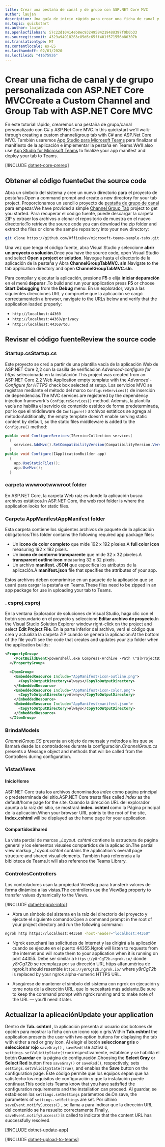```yaml
---
title: Crear una pestaña de canal y de grupo con ASP.NET Core MVC
author: laujan
description: Una guía de inicio rápido para crear una ficha de canal y de grupo personalizada con ASP.NET Core MVC.
ms.topic: quickstart
ms.author: laujan
ms.openlocfilehash: 57c22d10414eb8ec93249584219488397f0b6b33
ms.sourcegitcommit: 4329a94918263c85d6c65ff401f571556b80307b
ms.translationtype: MT
ms.contentlocale: es-ES
ms.lasthandoff: 02/01/2020
ms.locfileid: "41675926"
---
```

# <a name="create-a-custom-channel-and-group-tab-with-aspnet-core-mvc"></a><span data-ttu-id="7f139-103">Crear una ficha de canal y de grupo personalizada con ASP.NET Core MVC</span><span class="sxs-lookup"><span data-stu-id="7f139-103">Create a Custom Channel and Group Tab with ASP.NET Core MVC</span></span>

<span data-ttu-id="7f139-104">En este tutorial rápido, crearemos una pestaña de grupo/canal personalizado con C# y ASP.Net Core MVC.</span><span class="sxs-lookup"><span data-stu-id="7f139-104">In this quickstart we'll walk-through creating a custom channel/group tab with C# and ASP.Net Core MVC.</span></span> <span data-ttu-id="7f139-105">También usaremos [App Studio para Microsoft Teams](~/concepts/build-and-test/app-studio-overview.md) para finalizar el manifiesto de la aplicación e implementar la pestaña en Teams.</span><span class="sxs-lookup"><span data-stu-id="7f139-105">We'll also use [App Studio for Microsoft Teams](~/concepts/build-and-test/app-studio-overview.md) to finalize your app manifest and deploy your tab to Teams.</span></span>

[!INCLUDE [dotnet-core-prereq](~/includes/tabs/dotnet-core-prereq.md)]

## <a name="get-the-source-code"></a><span data-ttu-id="7f139-106">Obtener el código fuente</span><span class="sxs-lookup"><span data-stu-id="7f139-106">Get the source code</span></span>

<span data-ttu-id="7f139-107">Abra un símbolo del sistema y cree un nuevo directorio para el proyecto de pestañas.</span><span class="sxs-lookup"><span data-stu-id="7f139-107">Open a command prompt and create a new directory for your tab project.</span></span> <span data-ttu-id="7f139-108">Proporcionamos un sencillo proyecto de [pestaña de grupo de canal](https://github.com/OfficeDev/microsoft-teams-sample-tabs/ChannelGroupTabMVC) para empezar.</span><span class="sxs-lookup"><span data-stu-id="7f139-108">We have provided a simple [Channel Group Tab](https://github.com/OfficeDev/microsoft-teams-sample-tabs/ChannelGroupTabMVC) project to get you started.</span></span> <span data-ttu-id="7f139-109">Para recuperar el código fuente, puede descargar la carpeta ZIP y extraer los archivos o clonar el repositorio de muestra en el nuevo directorio:</span><span class="sxs-lookup"><span data-stu-id="7f139-109">To retrieve the source code you can download the zip folder and extract the files or clone the sample repository into your new directory:</span></span>

```bash
git clone https://github.com/OfficeDev/microsoft-teams-sample-tabs.git
```

<span data-ttu-id="7f139-110">Una vez que tenga el código fuente, abra Visual Studio y seleccione **abrir un proyecto o solución**.</span><span class="sxs-lookup"><span data-stu-id="7f139-110">Once you have the source code, open Visual Studio and select **Open a project or solution**.</span></span> <span data-ttu-id="7f139-111">Navegue hasta el directorio de la aplicación de la pestaña y Abra **ChannelGroupTabMVC. sln**.</span><span class="sxs-lookup"><span data-stu-id="7f139-111">Navigate to the tab application directory and open **ChannelGroupTabMVC.sln**.</span></span>

<span data-ttu-id="7f139-112">Para compilar y ejecutar la aplicación, presione **F5** o elija **iniciar depuración** en el menú **depurar** .</span><span class="sxs-lookup"><span data-stu-id="7f139-112">To build and run your application press **F5** or choose **Start Debugging** from the **Debug** menu.</span></span> <span data-ttu-id="7f139-113">En un explorador, vaya a las siguientes direcciones URL y compruebe que la aplicación se cargó correctamente:</span><span class="sxs-lookup"><span data-stu-id="7f139-113">In a browser, navigate to the URLs below and verify that the application loaded properly:</span></span>

- `http://localhost:44360`
- `http://localhost:44360/privacy`
- `http://localhost:44360/tou`

## <a name="review-the-source-code"></a><span data-ttu-id="7f139-114">Revisar el código fuente</span><span class="sxs-lookup"><span data-stu-id="7f139-114">Review the source code</span></span>

### <a name="startupcs"></a><span data-ttu-id="7f139-115">Startup.cs</span><span class="sxs-lookup"><span data-stu-id="7f139-115">Startup.cs</span></span>

<span data-ttu-id="7f139-116">Este proyecto se creó a partir de una plantilla vacía de la aplicación Web de ASP.NET Core 2,2 con la casilla de verificación *Advanced-configure for https* seleccionada en la instalación.</span><span class="sxs-lookup"><span data-stu-id="7f139-116">This project was created from an ASP.NET Core 2.2 Web Application empty template with the *Advanced - Configure for HTTPS* check box selected at setup.</span></span> <span data-ttu-id="7f139-117">Los servicios MVC se registran mediante el método del marco `ConfigureServices()` de inserción de dependencias.</span><span class="sxs-lookup"><span data-stu-id="7f139-117">The MVC services are registered by the dependency injection framework's `ConfigureServices()` method.</span></span> <span data-ttu-id="7f139-118">Además, la plantilla vacía no habilita el servicio de contenido estático de forma predeterminada, por lo que el middleware de `Configure()` archivos estáticos se agrega al método:</span><span class="sxs-lookup"><span data-stu-id="7f139-118">Additionally, the empty template doesn't enable serving static content by default, so the static files middleware is added to the `Configure()` method:</span></span>

```csharp
public void ConfigureServices(IServiceCollection services)
  {
    services.AddMvc().SetCompatibilityVersion(CompatibilityVersion.Version_2_2);
  }
public void Configure(IApplicationBuilder app)
  {
    app.UseStaticFiles();
    app.UseMvc();
  }
```

### <a name="wwwroot-folder"></a><span data-ttu-id="7f139-119">carpeta wwwroot</span><span class="sxs-lookup"><span data-stu-id="7f139-119">wwwroot folder</span></span>

<span data-ttu-id="7f139-120">En ASP.NET Core, la carpeta Web raíz es donde la aplicación busca archivos estáticos.</span><span class="sxs-lookup"><span data-stu-id="7f139-120">In ASP.NET Core, the web root folder is where the application looks for static files.</span></span>

### <a name="appmanifest-folder"></a><span data-ttu-id="7f139-121">Carpeta AppManifest</span><span class="sxs-lookup"><span data-stu-id="7f139-121">AppManifest folder</span></span>

<span data-ttu-id="7f139-122">Esta carpeta contiene los siguientes archivos de paquete de la aplicación obligatorios:</span><span class="sxs-lookup"><span data-stu-id="7f139-122">This folder contains the following required app package files:</span></span>

- <span data-ttu-id="7f139-123">Un **icono de color completo** que mide 192 x 192 píxeles.</span><span class="sxs-lookup"><span data-stu-id="7f139-123">A **full color icon** measuring 192 x 192 pixels.</span></span>
- <span data-ttu-id="7f139-124">Un **icono de contorno transparente** que mide 32 x 32 píxeles.</span><span class="sxs-lookup"><span data-stu-id="7f139-124">A **transparent outline icon** measuring 32 x 32 pixels.</span></span>
- <span data-ttu-id="7f139-125">Un archivo **manifest. JSON** que especifica los atributos de la aplicación.</span><span class="sxs-lookup"><span data-stu-id="7f139-125">A **manifest.json** file that specifies the attributes of your app.</span></span>

<span data-ttu-id="7f139-126">Estos archivos deben comprimirse en un paquete de la aplicación que se usará para cargar la pestaña en Teams.</span><span class="sxs-lookup"><span data-stu-id="7f139-126">These files need to be zipped in an app package for use in uploading your tab to Teams.</span></span>

### <a name="csproj"></a><span data-ttu-id="7f139-127">. csproj</span><span class="sxs-lookup"><span data-stu-id="7f139-127">.csproj</span></span>

<span data-ttu-id="7f139-128">En la ventana Explorador de soluciones de Visual Studio, haga clic con el botón secundario en el proyecto y seleccione **Editar archivo de proyecto**.</span><span class="sxs-lookup"><span data-stu-id="7f139-128">In the Visual Studio Solution Explorer window right-click on the project and select **Edit Project File**.</span></span> <span data-ttu-id="7f139-129">En la parte inferior del archivo, verá el código que crea y actualiza la carpeta ZIP cuando se genera la aplicación:</span><span class="sxs-lookup"><span data-stu-id="7f139-129">At the bottom of the file you'll see the code that creates and updates your zip folder when the application builds:</span></span>

```xml
<PropertyGroup>
    <PostBuildEvent>powershell.exe Compress-Archive -Path \"$(ProjectDir)AppManifest\*\" -DestinationPath \"$(TargetDir)tab.zip\" -Force</PostBuildEvent>
  </PropertyGroup>

  <ItemGroup>
    <EmbeddedResource Include="AppManifest\icon-outline.png">
      <CopyToOutputDirectory>Always</CopyToOutputDirectory>
    </EmbeddedResource>
    <EmbeddedResource Include="AppManifest\icon-color.png">
      <CopyToOutputDirectory>Always</CopyToOutputDirectory>
    </EmbeddedResource>
    <EmbeddedResource Include="AppManifest\manifest.json">
      <CopyToOutputDirectory>Always</CopyToOutputDirectory>
    </EmbeddedResource>
  </ItemGroup>
```

### <a name="models"></a><span data-ttu-id="7f139-130">Brinda</span><span class="sxs-lookup"><span data-stu-id="7f139-130">Models</span></span>

<span data-ttu-id="7f139-131">*ChannelGroup.CS* presenta un objeto de mensaje y métodos a los que se llamará desde los controladores durante la configuración.</span><span class="sxs-lookup"><span data-stu-id="7f139-131">*ChannelGroup.cs* presents a Message object and methods that will be called from the Controllers during configuration.</span></span>

### <a name="views"></a><span data-ttu-id="7f139-132">Vistas</span><span class="sxs-lookup"><span data-stu-id="7f139-132">Views</span></span>

#### <a name="home"></a><span data-ttu-id="7f139-133">Inicio</span><span class="sxs-lookup"><span data-stu-id="7f139-133">Home</span></span>

<span data-ttu-id="7f139-134">ASP.NET Core trata los archivos denominados *index* como página principal o predeterminada del sitio.</span><span class="sxs-lookup"><span data-stu-id="7f139-134">ASP.NET Core treats files called *Index* as the default/home page for the site.</span></span> <span data-ttu-id="7f139-135">Cuando la dirección URL del explorador apunta a la raíz del sitio, se mostrará **index. cshtml** como la Página principal de la aplicación.</span><span class="sxs-lookup"><span data-stu-id="7f139-135">When your browser URL points to the root of the site, **Index.cshtml** will be displayed as the home page for your application.</span></span>

#### <a name="shared"></a><span data-ttu-id="7f139-136">Compartidos</span><span class="sxs-lookup"><span data-stu-id="7f139-136">Shared</span></span>

<span data-ttu-id="7f139-137">La vista parcial de marcas *_Layout. cshtml* contiene la estructura de página general y los elementos visuales compartidos de la aplicación.</span><span class="sxs-lookup"><span data-stu-id="7f139-137">The partial view markup *_Layout.cshtml* contains the application's overall page structure and shared visual elements.</span></span> <span data-ttu-id="7f139-138">También hará referencia a la biblioteca de Teams.</span><span class="sxs-lookup"><span data-stu-id="7f139-138">It will also reference the Teams Library.</span></span>

### <a name="controllers"></a><span data-ttu-id="7f139-139">Controles</span><span class="sxs-lookup"><span data-stu-id="7f139-139">Controllers</span></span>

<span data-ttu-id="7f139-140">Los controladores usan la propiedad ViewBag para transferir valores de forma dinámica a las vistas.</span><span class="sxs-lookup"><span data-stu-id="7f139-140">The controllers use the ViewBag property to transfer values dynamically to the Views.</span></span>

[!INCLUDE [dotnet-ngrok-intro](~/includes/tabs/dotnet-ngrok-intro.md)]

- <span data-ttu-id="7f139-141">Abra un símbolo del sistema en la raíz del directorio del proyecto y ejecute el siguiente comando:</span><span class="sxs-lookup"><span data-stu-id="7f139-141">Open a command prompt in the root of your project directory and run the following command:</span></span>

```bash
ngrok http https://localhost:443560 -host-header="localhost:44360"
```

- <span data-ttu-id="7f139-142">Ngrok escuchará las solicitudes de Internet y las dirigirá a la aplicación cuando se ejecute en el puerto 44355.</span><span class="sxs-lookup"><span data-stu-id="7f139-142">Ngrok will listen to requests from the internet and will route them to your application when it is running on port 44355.</span></span>  <span data-ttu-id="7f139-143">Debe ser similar a `https://y8rCgT2b.ngrok.io/` donde *y8rCgT2b* se reemplaza por su dirección URL https alfanumérica de ngrok.</span><span class="sxs-lookup"><span data-stu-id="7f139-143">It should resemble `https://y8rCgT2b.ngrok.io/` where *y8rCgT2b* is replaced by your ngrok alpha-numeric HTTPS URL.</span></span>

- <span data-ttu-id="7f139-144">Asegúrese de mantener el símbolo del sistema con ngrok en ejecución y tome nota de la dirección URL, que lo necesitará más adelante.</span><span class="sxs-lookup"><span data-stu-id="7f139-144">Be sure to keep the command prompt with ngrok running and to make note of the URL — you'll need it later.</span></span>

## <a name="update-your-application"></a><span data-ttu-id="7f139-145">Actualizar la aplicación</span><span class="sxs-lookup"><span data-stu-id="7f139-145">Update your application</span></span>

<span data-ttu-id="7f139-146">Dentro de **Tab. cshtml** , la aplicación presenta al usuario dos botones de opción para mostrar la ficha con un icono rojo o gris.</span><span class="sxs-lookup"><span data-stu-id="7f139-146">Within **Tab.cshtml** the application presents the user with two option buttons for displaying the tab with either a red or gray icon.</span></span> <span data-ttu-id="7f139-147">Al elegir el botón **seleccionar gris** o **seleccionar rojo** `saveGray()` , `saveRed()`se activa o, `settings.setValidityState(true)`respectivamente, establece y se habilita el botón **Guardar** en la página de configuración.</span><span class="sxs-lookup"><span data-stu-id="7f139-147">Choosing the **Select Gray** or **Select Red** button fires `saveGray()` or `saveRed()`, respectively, sets `settings.setValidityState(true)`, and enables the **Save** button on the configuration page.</span></span> <span data-ttu-id="7f139-148">Este código permite que los equipos sepan que ha satisfecho los requisitos de configuración y que la instalación puede continuar.</span><span class="sxs-lookup"><span data-stu-id="7f139-148">This code lets Teams know that you have satisfied the configuration requirements and the installation can proceed.</span></span> <span data-ttu-id="7f139-149">Al guardar, se establecen los `settings.setSettings` parámetros de.</span><span class="sxs-lookup"><span data-stu-id="7f139-149">On save, the parameters of `settings.setSettings` are set.</span></span> <span data-ttu-id="7f139-150">Por último `saveEvent.notifySuccess()` , se llama a para indicar que la dirección URL del contenido se ha resuelto correctamente.</span><span class="sxs-lookup"><span data-stu-id="7f139-150">Finally, `saveEvent.notifySuccess()` is called to indicate that the content URL has successfully resolved.</span></span>

[!INCLUDE [dotnet-update-app](~/includes/tabs/dotnet-update-chan-grp-app.md)]

[!INCLUDE [dotnet-upload-to-teams](~/includes/tabs/dotnet-upload-to-teams.md)]
